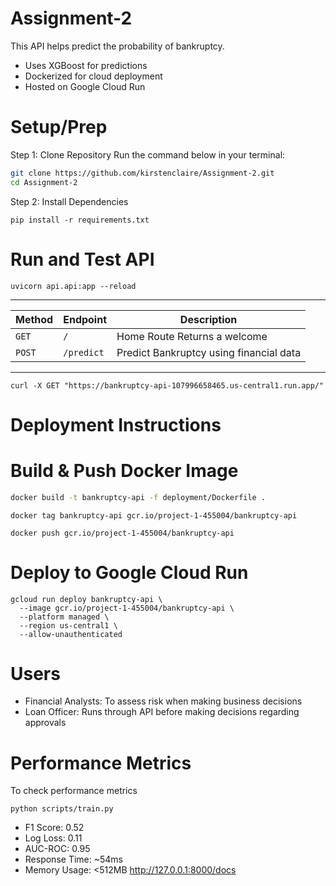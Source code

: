 # Assignment-2
This API helps predict the probability of bankruptcy. 
- Uses XGBoost for predictions
- Dockerized for cloud deployment
- Hosted on Google Cloud Run
# Setup/Prep
Step 1: Clone Repository
Run the command below in your terminal:
```bash
git clone https://github.com/kirstenclaire/Assignment-2.git
cd Assignment-2
```
Step 2: Install Dependencies
```
pip install -r requirements.txt
```
# Run and Test API
```
uvicorn api.api:app --reload
```
---
| Method | Endpoint       | Description |
|--------|---------------|-------------|
| `GET`  | `/`           | Home Route Returns a welcome |
| `POST` | `/predict`    | Predict Bankruptcy using financial data |
---
```
curl -X GET "https://bankruptcy-api-107996658465.us-central1.run.app/"
```
# Deployment Instructions
# Build & Push Docker Image
```bash
docker build -t bankruptcy-api -f deployment/Dockerfile .
```
```
docker tag bankruptcy-api gcr.io/project-1-455004/bankruptcy-api
```
```
docker push gcr.io/project-1-455004/bankruptcy-api
```
# Deploy to Google Cloud Run
```
gcloud run deploy bankruptcy-api \
  --image gcr.io/project-1-455004/bankruptcy-api \
  --platform managed \
  --region us-central1 \
  --allow-unauthenticated
```
# Users
- Financial Analysts: To assess risk when making business decisions
- Loan Officer: Runs through API before making decisions regarding approvals

# Performance Metrics
To check performance metrics
```
python scripts/train.py
```
- F1 Score: 0.52
- Log Loss: 0.11
- AUC-ROC: 0.95
- Response Time: ~54ms
- Memory Usage: <512MB
http://127.0.0.1:8000/docs
